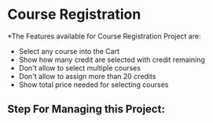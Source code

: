 # Course Registration

*The Features available for Course Registration Project are:
- Select any course into the Cart
- Show how many credit are selected with credit remaining
- Don't allow to select multiple courses
- Don't allow to assign more than 20 credits
- Show total price needed for selecting courses

Step For Managing this Project:
-